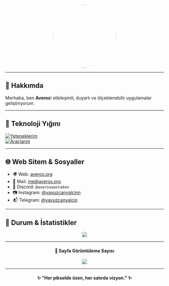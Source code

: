 <div align="center">
  <img src="https://avatars.githubusercontent.com/u/62138015?v=4" width="200" style="border-radius: 50%;" />
</div>

---

## 🚀 Hakkımda

Merhaba, ben **Averos**! etkileşimli, duyarlı ve ölçeklenebilir uygulamalar geliştiriyorum.

---

## 🧰 Teknoloji Yığını

[![Yeteneklerim](https://skillicons.dev/icons?i=js,ts,html,css,react,nextjs,tailwind,discordjs,nodejs)](https://averos.org)  
[![Araçlarım](https://skillicons.dev/icons?i=vscode,github,vercel)](https://averos.org)

---

## 🌐 Web Sitem & Sosyaller

- 🌍 Web: [averos.org](https://averos.org)
- 📧 Mail: [me@averos.org](mailto:me@averos.org)
- 💬 Discord: `@averoswastaken`
- 📷 Instagram: [@yavuzcanyalcinn](https://instagram.com/yavuzcanyalcinn)
- 📬 Telegram: [@yavuzcanyalcin](https://t.me/yavuzcanyalcin)

---

## 🔧 Durum & İstatistikler

<div align="center">
  <img src="https://lanyard.cnrad.dev/api/481428826099023872?theme=dark&animated=true&borderRadius=15px&showDisplayName=true&hideDiscriminators=false" />
</div>

---

<div align="center">
  <h4>🔻 Sayfa Görüntüleme Sayısı</h4>
  <img src="https://count.getloli.com/get/@averos?theme=rule34" />
</div>

---

<div align="center">
  <h4>✨ "Her pikselde özen, her satırda vizyon." ✨</h4>
</div>
